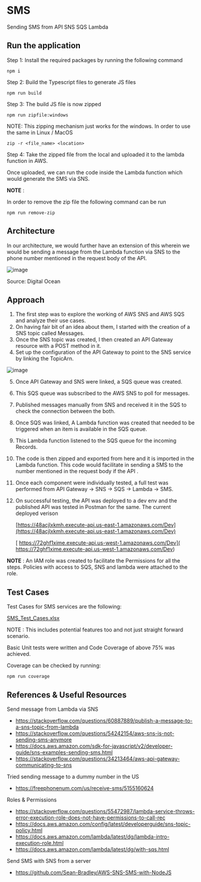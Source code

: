

# SMS

Sending SMS from API SNS SQS Lambda

## Run the application

Step 1: Install the required packages by running the following command

    npm i

Step 2: Build the Typescript files to generate JS files

    npm run build

Step 3: The build JS file is now zipped 

    npm run zipfile:windows
    
NOTE: This zipping mechanism just works for the windows. In order to use the same in Linux / MacOS 

    zip -r <file_name> <location>

Step 4: Take the zipped file from the local and uploaded it to the lambda function in AWS.

Once uploaded, we can run the code inside the Lambda function which would generate the SMS via SNS.

**NOTE** :

 In order to remove the zip file the following command can be run

    npm run remove-zip

## Architecture

In our architecture, we would further have an extension of this wherein we would be sending a message from the Lambda function via SNS to the phone number mentioned in the request body of the API.

![image](https://user-images.githubusercontent.com/23432686/218064808-9c4040bc-9a2b-461c-8894-3f7e9ebadd3c.png)

Source: Digital Ocean

## Approach

1. The first step was to explore the working of AWS SNS and AWS SQS and analyze their use cases.
2. On having fair bit of an idea about them, I started with the creation of a SNS topic called Messages.
3. Once the SNS topic was created, I then created an API Gateway resource with a POST method in it. 
4. Set up the configuration of the API Gateway to point to the SNS service by linking the TopicArn.

![image](https://user-images.githubusercontent.com/23432686/218045133-50dcf1a1-6d0e-4913-9ae7-346cfe983b2d.png)

5. Once API Gateway and SNS were linked, a SQS queue was created.
6. This SQS queue was subscribed to the AWS SNS to poll for messages.
7. Published messages manually from SNS and received it in the SQS to check the connection between the both.
8. Once SQS was linked, A Lambda function was created that needed to be triggered when an item is available in the SQS queue.
9. This Lambda function listened to the SQS queue for the incoming Records.
10. The code is then zipped and exported from here and it is imported in the Lambda function. This code would facilitate in sending a SMS to the number mentioned in the request body if the API .
11. Once each component were individually tested, a full test was performed from API Gateway -> SNS -> SQS -> Lambda -> SMS.
12. On successful testing, the API was deployed to a dev env and the published API was tested in Postman for the same. The current deployed verison

    [https://48acjlxkmh.execute-api.us-east-1.amazonaws.com/Dev](https://48acjlxkmh.execute-api.us-east-1.amazonaws.com/Dev)
    
    
    [ https://72ghf1xime.execute-api.us-west-1.amazonaws.com/Dev]( https://72ghf1xime.execute-api.us-west-1.amazonaws.com/Dev)

**NOTE** :
An IAM role was created to facilitate the Permissions for all the steps.  Policies with access to SQS, SNS and lambda were attached to the role.

## Test Cases
Test Cases for SMS services  are the following:

[SMS_Test_Cases.xlsx](https://github.com/Mukhil-Padmanabhan/SMS/files/10701982/SMS_Test_Cases.xlsx)

NOTE : This includes potential features too and not just straight forward scenario.

Basic Unit tests were written and Code Coverage of above 75% was achieved.

Coverage can be checked by running:

    npm run coverage

## References & Useful Resources

Send message from Lambda via SNS 

 - https://stackoverflow.com/questions/60887889/publish-a-message-to-a-sns-topic-from-lambda 
 - https://stackoverflow.com/questions/54242154/aws-sns-is-not-sending-sms-anymore 
 - https://docs.aws.amazon.com/sdk-for-javascript/v2/developer-guide/sns-examples-sending-sms.html
 - https://stackoverflow.com/questions/34213464/aws-api-gateway-communicating-to-sns

Tried sending message to a dummy number in the US

 - https://freephonenum.com/us/receive-sms/5155160624

Roles & Permissions

 - https://stackoverflow.com/questions/55472987/lambda-service-throws-error-execution-role-does-not-have-permissions-to-call-rec
 - https://docs.aws.amazon.com/config/latest/developerguide/sns-topic-policy.html
 - https://docs.aws.amazon.com/lambda/latest/dg/lambda-intro-execution-role.html
 - https://docs.aws.amazon.com/lambda/latest/dg/with-sqs.html

Send SMS with SNS from a server

 - https://github.com/Sean-Bradley/AWS-SNS-SMS-with-NodeJS
